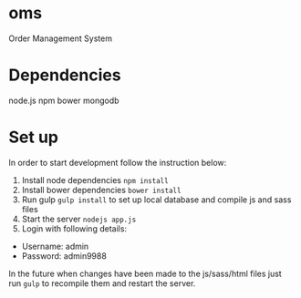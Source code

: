 # oms
Order Management System

# Dependencies
node.js
npm
bower
mongodb

# Set up
In order to start development follow the instruction below:

1. Install node dependencies ```npm install```
2. Install bower dependencies ```bower install```
3. Run gulp ```gulp install``` to set up local database and compile js and sass files
4. Start the server ```nodejs app.js```
5. Login with following details:
  * Username: admin
  * Password: admin9988

In the future when changes have been made to the js/sass/html files just run ```gulp``` to recompile them and restart the server.
